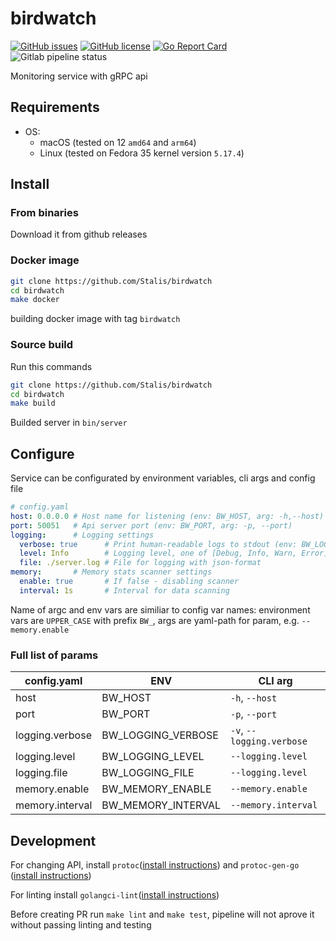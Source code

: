 <!---
This file is auto-generate by a github hook please modify README.md.tpl if you don't want to loose your work
-->
# birdwatch
[![GitHub issues](https://img.shields.io/github/issues/Stalis/birdwatch?style=flat-square)](https://github.com/Stalis/birdwatch/issues)
[![GitHub license](https://img.shields.io/github/license/Stalis/birdwatch?style=flat-square)](https://github.com/Stalis/birdwatch/blob/main/LICENSE)
[![Go Report Card](https://goreportcard.com/badge/github.com/Stalis/birdwatch)](https://goreportcard.com/report/github.com/Stalis/birdwatch)
![Gitlab pipeline status](https://img.shields.io/gitlab/pipeline-status/Stalis/birdwatch?branch=6-fill-readmemd&label=buid%206-fill-readmemd&style=flat-square)

Monitoring service with gRPC api

## Requirements
- OS:
  - macOS (tested on 12 `amd64` and `arm64`)
  - Linux (tested on Fedora 35 kernel version `5.17.4`)

## Install

### From binaries
Download it from github releases

### Docker image
```bash
git clone https://github.com/Stalis/birdwatch
cd birdwatch
make docker
```
building docker image with tag `birdwatch`

### Source build
Run this commands
```bash
git clone https://github.com/Stalis/birdwatch
cd birdwatch
make build
```
Builded server in `bin/server`

## Configure
Service can be configurated by environment variables, cli args and config file
```yaml
# config.yaml
host: 0.0.0.0 # Host name for listening (env: BW_HOST, arg: -h,--host)
port: 50051   # Api server port (env: BW_PORT, arg: -p, --port)
logging:      # Logging settings
  verbose: true      # Print human-readable logs to stdout (env: BW_LOGGING_VERBOSE, arg: -v, --logging.verbose)
  level: Info        # Logging level, one of [Debug, Info, Warn, Error] (env)
  file: ./server.log # File for logging with json-format
memory:       # Memory stats scanner settings
  enable: true       # If false - disabling scanner
  interval: 1s       # Interval for data scanning
```

Name of argc and env vars are similiar to config var names:
environment vars are `UPPER_CASE` with prefix `BW_`, args are yaml-path for param, e.g. `--memory.enable`

### Full list of params

| config.yaml     | ENV                | CLI arg                   |
|-----------------|--------------------|---------------------------|
| host            | BW_HOST            | `-h`, `--host`            |
| port            | BW_PORT            | `-p`, `--port`            |
| logging.verbose | BW_LOGGING_VERBOSE | `-v`, `--logging.verbose` |
| logging.level   | BW_LOGGING_LEVEL   | `--logging.level`         |
| logging.file    | BW_LOGGING_FILE    | `--logging.level`         |
| memory.enable   | BW_MEMORY_ENABLE   | `--memory.enable`         |
| memory.interval | BW_MEMORY_INTERVAL | `--memory.interval`       |

## Development

For changing API, install `protoc`([install instructions](https://grpc.io/docs/protoc-installation/)) and `protoc-gen-go` ([install instructions](https://grpc.io/docs/languages/go/quickstart/))

For linting install `golangci-lint`([install instructions](https://golangci-lint.run/usage/install/#local-installation))

Before creating PR run `make lint` and `make test`, pipeline will not aprove it without passing linting and testing